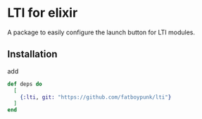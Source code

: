 # LTI for elixir

A package to easily configure the launch button for LTI modules.

## Installation

add

```ex
def deps do
  [
    {:lti, git: "https://github.com/fatboypunk/lti"}
  ]
end
```
